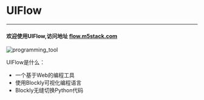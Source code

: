 # UIFlow
___________________
#### 欢迎使用UIFlow,访问地址 [flow.m5stack.com](http://flow.m5stack.com/)

![programming_tool](/image/Poster/F1.JPG)

UIFlow是什么：
* 一个基于Web的编程工具
* 使用Blockly可视化编程语言
* Blockly无缝切换Python代码
